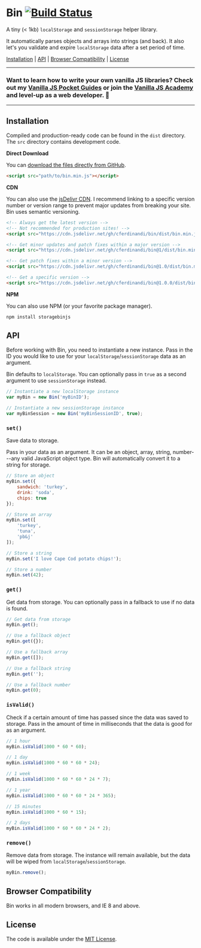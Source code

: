 # Bin [![Build Status](https://travis-ci.org/cferdinandi/bin.svg)](https://travis-ci.org/cferdinandi/bin)
A tiny (< 1kb) `localStorage` and `sessionStorage` helper library.

It automatically parses objects and arrays into strings (and back). It also let's you validate and expire `localStorage` data after a set period of time.

[Installation](#installation) | [API](#api) | [Browser Compatibility](#browser-compatibility) | [License](#license)

<hr>

### Want to learn how to write your own vanilla JS libraries? Check out my [Vanilla JS Pocket Guides](https://vanillajsguides.com/) or join the [Vanilla JS Academy](https://vanillajsacademy.com) and level-up as a web developer. 🚀

<hr>


## Installation

Compiled and production-ready code can be found in the `dist` directory. The `src` directory contains development code.

**Direct Download**

You can [download the files directly from GitHub](https://github.com/cferdinandi/bin/archive/master.zip).

```html
<script src="path/to/bin.min.js"></script>
```

**CDN**

You can also use the [jsDelivr CDN](https://cdn.jsdelivr.net/gh/cferdinandi/bin/dist/). I recommend linking to a specific version number or version range to prevent major updates from breaking your site. Bin uses semantic versioning.

```html
<!-- Always get the latest version -->
<!-- Not recommended for production sites! -->
<script src="https://cdn.jsdelivr.net/gh/cferdinandi/bin/dist/bin.min.js"></script>

<!-- Get minor updates and patch fixes within a major version -->
<script src="https://cdn.jsdelivr.net/gh/cferdinandi/bin@1/dist/bin.min.js"></script>

<!-- Get patch fixes within a minor version -->
<script src="https://cdn.jsdelivr.net/gh/cferdinandi/bin@1.0/dist/bin.min.js"></script>

<!-- Get a specific version -->
<script src="https://cdn.jsdelivr.net/gh/cferdinandi/bin@1.0.0/dist/bin.min.js"></script>
```

**NPM**

You can also use NPM (or your favorite package manager).

```bash
npm install storagebinjs
```



## API

Before working with Bin, you need to instantiate a new instance. Pass in the ID you would like to use for your `localStorage`/`sessionStorage` data as an argument.

Bin defaults to `localStorage`. You can optionally pass in `true` as a second argument to use `sessionStorage` instead.

```js
// Instantiate a new localStorage instance
var myBin = new Bin('myBinID');

// Instantiate a new sessionStorage instance
var myBinSession = new Bin('myBinSessionID', true);
```

### `set()`

Save data to storage.

Pass in your data as an argument. It can be an object, array, string, number---any valid JavaScript object type. Bin will automatically convert it to a string for storage.

```js
// Store an object
myBin.set({
	sandwich: 'turkey',
	drink: 'soda',
	chips: true
});

// Store an array
myBin.set([
	'turkey',
	'tuna',
	'pb&j'
]);

// Store a string
myBin.set('I love Cape Cod potato chips!');

// Store a number
myBin.set(42);
```

### `get()`

Get data from storage. You can optionally pass in a fallback to use if no data is found.

```js
// Get data from storage
myBin.get();

// Use a fallback object
myBin.get({});

// Use a fallback array
myBin.get([]);

// Use a fallback string
myBin.get('');

// Use a fallback number
myBin.get(0);
```

### `isValid()`

Check if a certain amount of time has passed since the data was saved to storage. Pass in the amount of time in milliseconds that the data is good for as an argument.

```js
// 1 hour
myBin.isValid(1000 * 60 * 60);

// 1 day
myBin.isValid(1000 * 60 * 60 * 24);

// 1 week
myBin.isValid(1000 * 60 * 60 * 24 * 7);

// 1 year
myBin.isValid(1000 * 60 * 60 * 24 * 365);

// 15 minutes
myBin.isValid(1000 * 60 * 15);

// 2 days
myBin.isValid(1000 * 60 * 60 * 24 * 2);
```

### `remove()`

Remove data from storage. The instance will remain available, but the data will be wiped from `localStorage`/`sessionStorage`.

```js
myBin.remove();
```



## Browser Compatibility

Bin works in all modern browsers, and IE 8 and above.



## License

The code is available under the [MIT License](LICENSE.md).